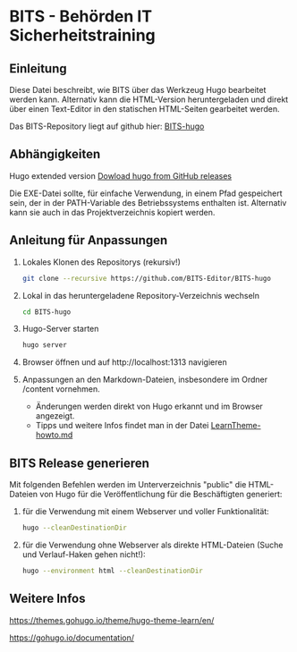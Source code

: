 # BITS - Behörden IT Sicherheitstraining

## Einleitung
Diese Datei beschreibt, wie BITS über das Werkzeug Hugo bearbeitet werden kann. Alternativ kann die HTML-Version heruntergeladen und direkt über einen Text-Editor in den statischen HTML-Seiten gearbeitet werden.

Das BITS-Repository liegt auf github hier: [BITS-hugo](https://github.com/BITS-Editor/BITS-hugo)

## Abhängigkeiten

Hugo extended version
[Dowload hugo from GitHub releases](https://github.com/gohugoio/hugo/releases)

Die EXE-Datei sollte, für einfache Verwendung, in einem Pfad gespeichert sein, der in der PATH-Variable des Betriebssystems enthalten ist. Alternativ kann sie auch in das Projektverzeichnis kopiert werden.

## Anleitung für Anpassungen

1. Lokales Klonen des Repositorys (rekursiv!)
   
    ```bash
    git clone --recursive https://github.com/BITS-Editor/BITS-hugo
    ```

2. Lokal in das heruntergeladene Repository-Verzeichnis wechseln

    ```bash
    cd BITS-hugo
    ```

3. Hugo-Server starten

    ```bash
    hugo server
    ```

4. Browser öffnen und auf http://localhost:1313 navigieren

5. Anpassungen an den Markdown-Dateien, insbesondere im Ordner /content vornehmen. 

    - Änderungen werden direkt von Hugo erkannt und im Browser angezeigt.
    - Tipps und weitere Infos findet man in der Datei [LearnTheme-howto.md](https://github.com/BITS-Training/BITS-hugo/blob/main/LearnTheme-HowTo.md) 

## BITS Release generieren

Mit folgenden Befehlen werden im Unterverzeichnis "public" die HTML-Dateien von Hugo für die Veröffentlichung für die Beschäftigten generiert:

1. für die Verwendung mit einem Webserver und voller Funktionalität:

	```bash
	hugo --cleanDestinationDir
	```

2. für die Verwendung ohne Webserver als direkte HTML-Dateien (Suche und Verlauf-Haken gehen nicht!):

	```bash
	hugo --environment html --cleanDestinationDir
	```

## Weitere Infos

https://themes.gohugo.io/theme/hugo-theme-learn/en/

https://gohugo.io/documentation/
